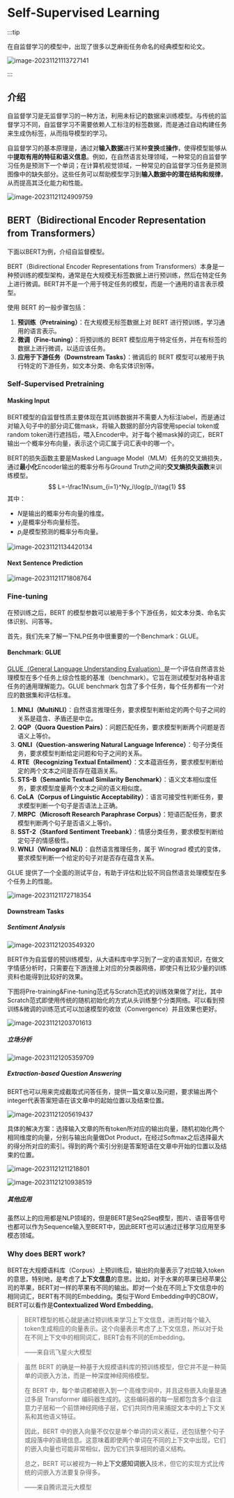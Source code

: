 # Self-Supervised Learning

:::tip

在自监督学习的模型中，出现了很多以芝麻街任务命名的经典模型和论文。

![image-20231121113727141](https://raw.githubusercontent.com/bonjour-npy/Image-Hosting-Service/main/typora_imagesimage-20231121113727141.png)

:::

## 介绍

自监督学习是无监督学习的一种方法，利用未标记的数据来训练模型。与传统的监督学习不同，自监督学习不需要依赖人工标注的标签数据，而是通过自动构建任务来生成伪标签，从而指导模型的学习。

自监督学习的基本原理是，通过对**输入数据**进行某种**变换**或**操作**，使得模型能够从中**提取有用的特征和语义信息**。例如，在自然语言处理领域，一种常见的自监督学习任务是预测下一个单词；在计算机视觉领域，一种常见的自监督学习任务是预测图像中的缺失部分。这些任务可以帮助模型学习到**输入数据中的潜在结构和规律**，从而提高其泛化能力和性能。

![image-20231121124909759](https://raw.githubusercontent.com/bonjour-npy/Image-Hosting-Service/main/typora_imagesimage-20231121124909759.png)

## BERT（Bidirectional Encoder Representation from Transformers）

下面以BERT为例，介绍自监督模型。

BERT（Bidirectional Encoder Representations from Transformers）本身是一种预训练的模型架构，通常是在大规模无标签数据上进行预训练，然后在特定任务上进行微调。BERT并不是一个用于特定任务的模型，而是一个通用的语言表示模型。

使用 BERT 的一般步骤包括：

1. **预训练（Pretraining）**：在大规模无标签数据上对 BERT 进行预训练，学习通用的语言表示。
2. **微调（Fine-tuning）**：将预训练的 BERT 模型应用于特定任务，并在有标签的数据上进行微调，以适应该任务。
3. **应用于下游任务（Downstream Tasks）**：微调后的 BERT 模型可以被用于执行特定的下游任务，如文本分类、命名实体识别等。

### Self-Supervised Pretraining

#### Masking Input

BERT模型的自监督性质主要体现在其训练数据并不需要人为标注label，而是通过对输入句子中的部分词汇做mask，将输入数据的部分内容使用special token或random token进行遮挡后，喂入Encoder中。对于每个被mask掉的词汇，BERT输出一个概率分布向量，表示这个词汇属于词汇表中的哪一个。

BERT的损失函数主要是Masked Language Model（MLM）任务的交叉熵损失，通过**最小化**Encoder输出的概率分布与Ground Truth之间的**交叉熵损失函数**来训练模型。
$$
L=-\frac1N\sum_{i=1}^Ny_i\log(p_i)\tag{1}
$$
其中：

- $N$是输出的概率分布向量的维度。
- $y_{i}$是概率分布向量标签。
- $p_{i}$是模型预测的概率分布向量。

![image-20231121134420134](https://raw.githubusercontent.com/bonjour-npy/Image-Hosting-Service/main/typora_imagesimage-20231121134420134.png)

#### Next Sentence Prediction

![image-20231121171808764](https://raw.githubusercontent.com/bonjour-npy/Image-Hosting-Service/main/typora_imagesimage-20231121171808764.png)

### Fine-tuning

在预训练之后，BERT 的模型参数可以被用于多个下游任务，如文本分类、命名实体识别、问答等。

首先，我们先来了解一下NLP任务中很重要的一个Benchmark：GLUE。

#### Benchmark: GLUE

[GLUE（General Language Understanding Evaluation）](https://gluebenchmark.com/)是一个评估自然语言处理模型在多个任务上综合性能的基准（benchmark）。它旨在测试模型对各种语言任务的通用理解能力。GLUE benchmark 包含了多个任务，每个任务都有一个对应的数据集和评估标准。

1. **MNLI（MultiNLI）**：自然语言推理任务，要求模型判断给定的两个句子之间的关系是蕴含、矛盾还是中立。
2. **QQP（Quora Question Pairs）**：问题匹配任务，要求模型判断两个问题是否语义上等价。
3. **QNLI（Question-answering Natural Language Inference）**：句子分类任务，要求模型判断给定问题和句子之间的关系。
4. **RTE（Recognizing Textual Entailment）**：文本蕴涵任务，要求模型判断给定的两个文本之间是否存在蕴涵关系。
5. **STS-B（Semantic Textual Similarity Benchmark）**：语义文本相似度任务，要求模型度量两个文本之间的语义相似度。
6. **CoLA（Corpus of Linguistic Acceptability）**：语言可接受性判断任务，要求模型判断一个句子是否语法上正确。
7. **MRPC（Microsoft Research Paraphrase Corpus）**：短语匹配任务，要求模型判断两个句子是否语义上等价。
8. **SST-2（Stanford Sentiment Treebank）**：情感分类任务，要求模型判断给定句子的情感极性。
9. **WNLI（Winograd NLI）**：自然语言推理任务，属于 Winograd 模式的变体，要求模型判断一个给定的句子对是否存在蕴含关系。

GLUE 提供了一个全面的测试平台，有助于评估和比较不同自然语言处理模型在多个任务上的性能。

![image-20231121172718354](https://raw.githubusercontent.com/bonjour-npy/Image-Hosting-Service/main/typora_imagesimage-20231121172718354.png)

#### Downstream Tasks

##### Sentiment Analysis

![image-20231121203549320](https://raw.githubusercontent.com/bonjour-npy/Image-Hosting-Service/main/typora_imagesimage-20231121203549320.png)

BERT作为自监督的预训练模型，从大语料库中学习到了一定的语言知识，在做文字情感分析时，只需要在下游连接上对应的分类器网络，即使只有比较少量的训练资料也能得到比较好的效果。

下图将Pre-training&Fine-tuning范式与Scratch范式的训练效果做了对比，其中Scratch范式即使用传统的随机初始化的方式从头训练整个分类网络。可以看到预训练&微调的训练范式可以加速模型的收敛（Convergence）并且效果也更好。

![image-20231121203701613](https://raw.githubusercontent.com/bonjour-npy/Image-Hosting-Service/main/typora_imagesimage-20231121203701613.png)

##### 立场分析

![image-20231121205359709](https://raw.githubusercontent.com/bonjour-npy/Image-Hosting-Service/main/typora_imagesimage-20231121205359709.png)

##### Extraction-based Question Answering

BERT也可以用来完成截取式问答任务，提供一篇文章以及问题，要求输出两个integer代表答案短语在该文章中的起始位置以及结束位置。

![image-20231121205619437](https://raw.githubusercontent.com/bonjour-npy/Image-Hosting-Service/main/typora_imagesimage-20231121205619437.png)

具体的解决方案：选择输入文章的所有token所对应的输出向量，随机初始化两个相同维度的向量，分别与输出向量做Dot Product，在经过Softmax之后选择最大的得分所对应的索引。得到的两个索引分别是答案短语在文章中开始的位置以及结束的位置。

![image-20231121211218801](https://raw.githubusercontent.com/bonjour-npy/Image-Hosting-Service/main/typora_imagesimage-20231121211218801.png)

![image-20231121210938519](https://raw.githubusercontent.com/bonjour-npy/Image-Hosting-Service/main/typora_imagesimage-20231121210938519.png)

##### 其他应用

虽然以上的应用都是NLP领域的，但是BERT是Seq2Seq模型，图片、语音等信号也都可以作为Sequence输入至BERT中，因此BERT也可以通过迁移学习应用至多模态领域。

### Why does BERT work?

BERT在大规模语料库（Corpus）上预训练后，输出的向量表示了对应输入token的意思，特别地，是考虑了**上下文信息**的意思。比如，对于水果的苹果已经苹果公司的苹果，BERT对一样的苹果有不同的输出。即对一个处在不同上下文信息中的相同词汇，BERT有不同的Embedding。类似于Word Embedding中的CBOW，BERT可以看作是**Contextualized Word Embedding**。

>BERT模型的核心就是通过预训练来学习上下文信息，进而对每个输入token生成相应的向量表示。这个向量表示考虑了上下文信息，所以对于处在不同上下文中的相同词汇，BERT会有不同的Embedding。
>
>——来自讯飞星火大模型

> 虽然 BERT 的确是一种基于大规模语料库的预训练模型，但它并不是一种简单的词嵌入方法，而是一种深度神经网络模型。
>
> 在 BERT 中，每个单词都被嵌入到一个高维空间中，并且这些嵌入向量是通过多层 Transformer 编码器生成的。这些编码器的每一层都包含多个自注意力子层和一个前馈神经网络子层，它们共同作用来捕捉文本中的上下文关系和其他语义特征。
>
> 因此，BERT 中的嵌入向量不仅仅是单个单词的词义表征，还包括整个句子或段落中的语境信息。这意味着即使两个单词在不同的上下文中出现，它们的嵌入向量也可能非常相似，因为它们共享相同的语义结构。
>
> 总之，BERT 可以被视为一种**上下文感知词嵌入**技术，但它的实现方式比传统的词嵌入方法要复杂得多。
>
> ——来自腾讯混元大模型
